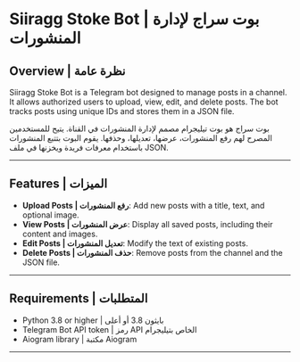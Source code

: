 # Siiragg Stoke Bot | بوت سراج لإدارة المنشورات

## Overview | نظرة عامة
Siiragg Stoke Bot is a Telegram bot designed to manage posts in a channel. It allows authorized users to upload, view, edit, and delete posts. The bot tracks posts using unique IDs and stores them in a JSON file.

بوت سراج هو بوت تيليجرام مصمم لإدارة المنشورات في القناة. يتيح للمستخدمين المصرح لهم رفع المنشورات، عرضها، تعديلها، وحذفها. يقوم البوت بتتبع المنشورات باستخدام معرفات فريدة ويخزنها في ملف JSON.

---

## Features | الميزات
- **Upload Posts | رفع المنشورات**: Add new posts with a title, text, and optional image.
- **View Posts | عرض المنشورات**: Display all saved posts, including their content and images.
- **Edit Posts | تعديل المنشورات**: Modify the text of existing posts.
- **Delete Posts | حذف المنشورات**: Remove posts from the channel and the JSON file.

---

## Requirements | المتطلبات
- Python 3.8 or higher | بايثون 3.8 أو أعلى
- Telegram Bot API token | رمز API الخاص بتيليجرام
- Aiogram library | مكتبة Aiogram

---

